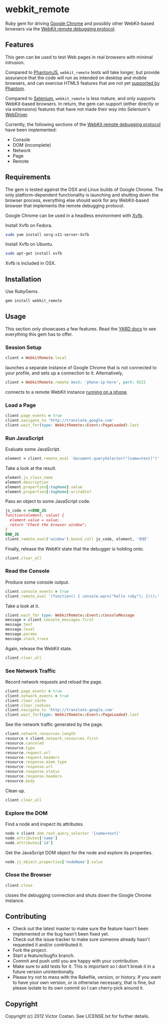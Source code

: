 # webkit_remote

Ruby gem for driving
[Google Chrome](https://www.google.com/chrome/) and possibly other
WebKit-based browsers via the
[WebKit remote debugging protocol](https://www.webkit.org/blog/1875/announcing-remote-debugging-protocol-v1-0/).


## Features

This gem can be used to test Web pages in real browsers with minimal intrusion.

Compared to [PhantomJS](http://phantomjs.org/), `webkit_remote` tests will take
longer, but provide assurance that the code will run as intended on desktop and
mobile browsers, and can exercise HTML5 features that are not yet
[supported by Phantom](http://code.google.com/p/phantomjs/wiki/SupportedFeatures).

Compared to [Selenium](http://seleniumhq.org/), `webkit_remote` is less mature,
and only supports WebKit-based browsers. In return, the gem can support
(either directly or via extensions) features that have not made their way into
Selenium's [WebDriver](http://www.w3.org/TR/webdriver/).

Currently, the following sections of the
[WebKit remote debugging protocol](https://developers.google.com/chrome-developer-tools/docs/protocol/1.0/)
have been implemented:

* Console
* DOM (incomplete)
* Network
* Page
* Remote


## Requirements

The gem is tested against the OSX and Linux builds of Google Chrome. The only
platform-dependent functionality is launching and shutting down the browser
process, everything else should work for any WebKit-based browser that
implements the remote debugging protocol.

Google Chrome can be used in a headless environment with
[Xvfb](http://en.wikipedia.org/wiki/Xvfb).

Install Xvfb on Fedora.

```bash
sudo yum install xorg-x11-server-Xvfb
```

Install Xvfb on Ubuntu.

```bash
sudo apt-get install xvfb
```

Xvfb is included in OSX.


## Installation

Use RubyGems.

```bash
gem install webkit_remote
```


## Usage

This section only showcases a few features. Read the
[YARD docs](http://rdoc.info/github/pwnall/webkit_remote)
to see everything this gem has to offer.

### Session Setup

```ruby
client = WebkitRemote.local
```

launches a separate instance of Google Chrome that is not connected to your
profile, and sets up a connection to it. Alternatively,

```ruby
client = WebkitRemote.remote host: 'phone-ip-here', port: 9222
```

connects to a remote WebKit instance
[running on a phone](https://developers.google.com/chrome/mobile/docs/debugging).

### Load a Page

```ruby
client.page_events = true
client.navigate_to 'http://translate.google.com'
client.wait_for(type: WebkitRemote::Event::PageLoaded).last
```

### Run JavaScript

Evaluate some JavaScript.

```ruby
element = client.remote_eval 'document.querySelector("[name=text]")'
```

Take a look at the result.

```ruby
element.js_class_name
element.description
element.properties[:tagName].value
element.properties[:tagName].writable?
```

Pass an object to some JavaScript code.

```ruby
js_code = <<END_JS
function(element, value) {
  element.value = value;
  return "Check the browser window";
}
END_JS
client.remote_eval('window').bound_call js_code, element, '你好'
```

Finally, release the WebKit state that the debugger is holding onto.

```ruby
client.clear_all
```

### Read the Console

Produce some console output.

```ruby
client.console_events = true
client.remote_eval '(function() { console.warn("hello ruby"); })();'
```

Take a look at it.

```ruby
client.wait_for type: WebkitRemote::Event::ConsoleMessage
message = client.console_messages.first
message.text
message.level
message.params
message.stack_trace
```

Again, release the WebKit state.

```ruby
client.clear_all
```

### See Network Traffic

Record network requests and reload the page.

```ruby
client.page_events = true
client.network_events = true
client.clear_cache
client.clear_cookies
client.navigate_to 'http://translate.google.com'
client.wait_for(type: WebkitRemote::Event::PageLoaded).last
```

See the network traffic generated by the page.

```ruby
client.network_resources.length
resource = client.network_resources.first
resource.canceled
resource.type
resource.request.url
resource.request.headers
resource.response.mime_type
resource.response.url
resource.response.status
resource.response.headers
resource.body
```

Clean up.

```ruby
client.clear_all
```

### Explore the DOM

Find a node and inspect its attributes.

```ruby
node = client.dom_root.query_selector '[name=text]'
node.attributes['name']
node.attributes['id']
```

Get the JavaScript DOM object for the node and explore its properties.

```ruby
node.js_object.properties['nodeName'].value
```

### Close the Browser

```ruby
client.close
```

closes the debugging connection and shuts down the Google Chrome instance.


## Contributing

* Check out the latest master to make sure the feature hasn't been implemented or the bug hasn't been fixed yet.
* Check out the issue tracker to make sure someone already hasn't requested it and/or contributed it.
* Fork the project.
* Start a feature/bugfix branch.
* Commit and push until you are happy with your contribution.
* Make sure to add tests for it. This is important so I don't break it in a future version unintentionally.
* Please try not to mess with the Rakefile, version, or history. If you want to have your own version, or is otherwise necessary, that is fine, but please isolate to its own commit so I can cherry-pick around it.

## Copyright

Copyright (c) 2012 Victor Costan. See LICENSE.txt for further details.

